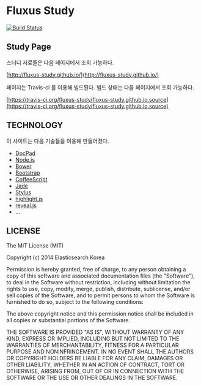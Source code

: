 Fluxus Study
===================

[![Build Status](https://travis-ci.org/fluxus-study/fluxus-study.github.io.source.svg?branch=master)](https://travis-ci.org/fluxus-study/fluxus-study.github.io.source)


Study Page
----------

스터디 자료들은 다음 페이지에서 조회 가능하다.

[http://fluxus-study.github.io/](http://fluxus-study.github.io/)

페이지는 Travis-ci 를 이용해 빌드된다. 빌드 상태는 다음 페이지에서 조회 가능하다.

[https://travis-ci.org/fluxus-study/fluxus-study.github.io.source](https://travis-ci.org/fluxus-study/fluxus-study.github.io.source)


TECHNOLOGY
----------

이 사이트는 다음 기술들을 이용해 만들어졌다.

- [DocPad](http://docpad.org/)
- [Node.js](http://nodejs.org/)
- [Bower](http://bower.io/)
- [Bootstrap](http://getbootstrap.com/)
- [CoffeeScript](http://coffeescript.org/)
- [Jade](http://jade-lang.com/)
- [Stylus](http://learnboost.github.io/stylus/)
- [highlight.js](http://highlightjs.org/)
- [reveal.js](http://lab.hakim.se/reveal-js/)
- ...


LICENSE
-------

The MIT License (MIT)

Copyright (c) 2014 Elasticsearch Korea

Permission is hereby granted, free of charge, to any person obtaining a copy of
this software and associated documentation files (the "Software"), to deal in
the Software without restriction, including without limitation the rights to
use, copy, modify, merge, publish, distribute, sublicense, and/or sell copies of
the Software, and to permit persons to whom the Software is furnished to do so,
subject to the following conditions:

The above copyright notice and this permission notice shall be included in all
copies or substantial portions of the Software.

THE SOFTWARE IS PROVIDED "AS IS", WITHOUT WARRANTY OF ANY KIND, EXPRESS OR
IMPLIED, INCLUDING BUT NOT LIMITED TO THE WARRANTIES OF MERCHANTABILITY, FITNESS
FOR A PARTICULAR PURPOSE AND NONINFRINGEMENT. IN NO EVENT SHALL THE AUTHORS OR
COPYRIGHT HOLDERS BE LIABLE FOR ANY CLAIM, DAMAGES OR OTHER LIABILITY, WHETHER
IN AN ACTION OF CONTRACT, TORT OR OTHERWISE, ARISING FROM, OUT OF OR IN
CONNECTION WITH THE SOFTWARE OR THE USE OR OTHER DEALINGS IN THE SOFTWARE.
